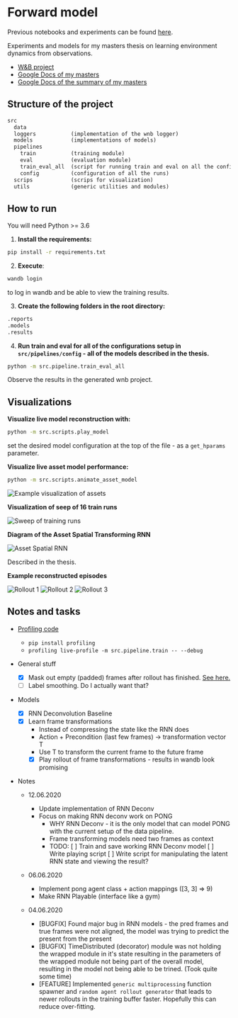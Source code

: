 # Forward model

Previous notebooks and experiments can be found [here](https://github.com/ichko/differentiable-simulation).

Experiments and models for my masters thesis on learning environment dynamics from observations.

- [W&B project](https://app.wandb.ai/ichko/forward_models)
- [Google Docs of my masters](https://docs.google.com/document/d/1a7fxuHeIYLJD2ZPL9yHcXiG7PGmSVxTuiN-7uU6i41k)
- [Google Docs of the summary of my masters](https://docs.google.com/document/d/1vaje3BEKWGcNAOkqg1pZA206oVw6ojhbJNod7F8b88k)

## Structure of the project

```txt
src
  data
  loggers           (implementation of the wnb logger)
  models            (implementations of models)
  pipelines
    train           (training module)
    eval            (evaluation module)
    train_eval_all  (script for running train and eval on all the configurations)
    config          (configuration of all the runs)
  scrips            (scrips for visualization)
  utils             (generic utilities and modules)
```

## How to run

You will need Python >= 3.6

1. **Install the requirements:**

```sh
pip install -r requirements.txt
```

2. **Execute**:

```sh
wandb login
```

to log in wandb and be able to view the training results.

3. **Create the following folders in the root directory:**

```txt
.reports
.models
.results
```

4. **Run train and eval for all of the configurations setup in `src/pipelines/config` - all of the models described in the thesis.**

```sh
python -m src.pipeline.train_eval_all
```

Observe the results in the generated wnb project.

## Visualizations

**Visualize live model reconstruction with:**

```sh
python -m src.scripts.play_model
```

set the desired model configuration at the top of the file - as a `get_hparams` parameter.

**Visualize live asset model performance:**

```sh
python -m src.scripts.animate_asset_model
```

![Example visualization of assets](assets/assets_visualized.PNG)

**Visualization of seep of 16 train runs**

![Sweep of training runs](assets/sweep.PNG)

**Diagram of the Asset Spatial Transforming RNN**

![Asset Spatial RNN](assets/asset_spatial_rnn.PNG)

Described in the thesis.

**Example reconstructed episodes**

![Rollout 1](assets/rollout_1.PNG)
![Rollout 2](assets/rollout_2.PNG)
![Rollout 3](assets/rollout_3.PNG)

## Notes and tasks

- [Profiling code](https://toucantoco.com/en/tech-blog/tech/python-performance-optimization)

  - `pip install profiling`
  - `profiling live-profile -m src.pipeline.train -- --debug`

- General stuff

  - [x] Mask out empty (padded) frames after rollout has finished. [See here.](https://www.kdnuggets.com/2018/06/taming-lstms-variable-sized-mini-batches-pytorch.html)
  - [ ] Label smoothing. Do I actually want that?

- Models

  - [x] RNN Deconvolution Baseline
  - [x] Learn frame transformations
    - Instead of compressing the state like the RNN does
    - Action + Precondition (last few frames) -> transformation vector T
    - Use T to transform the current frame to the future frame
    - [x] Play rollout of frame transformations - results in wandb look promising

- Notes

  - 12.06.2020

    - Update implementation of RNN Deconv
    - Focus on making RNN deconv work on PONG
      - WHY RNN Deconv - it is the only model that can model PONG with the current setup of the data pipeline.
      - Frame transforming models need two frames as context
      - TODO:
        [ ] Train and save working RNN Deconv model
        [ ] Write playing script
        [ ] Write script for manipulating the latent RNN state and viewing the result?

  - 06.06.2020

    - Implement pong agent class + action mappings ([3, 3] => 9)
    - Make RNN Playable (interface like a gym)

  - 04.06.2020
    - [BUGFIX] Found major bug in RNN models - the pred frames and true frames were not aligned, the model was trying to predict the present from the present
    - [BUGFIX] TimeDistributed (decorator) module was not holding the wrapped module in it's state resulting in the parameters of the wrapped module not being part of the overall model, resulting in the model not being able to be trined. (Took quite some time)
    - [FEATURE] Implemented `generic multiprocessing` function spawner and `random agent rollout generator` that leads to newer rollouts in the training buffer faster. Hopefully this can reduce over-fitting.
